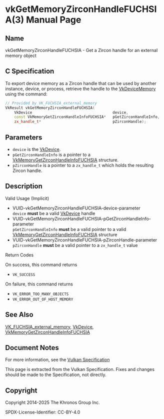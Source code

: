 # vkGetMemoryZirconHandleFUCHSIA(3) Manual Page

## Name

vkGetMemoryZirconHandleFUCHSIA - Get a Zircon handle for an external memory object



## [](#_c_specification)C Specification

To export device memory as a Zircon handle that can be used by another instance, device, or process, retrieve the handle to the [VkDeviceMemory](https://registry.khronos.org/vulkan/specs/latest/man/html/VkDeviceMemory.html) using the command:

```c++
// Provided by VK_FUCHSIA_external_memory
VkResult vkGetMemoryZirconHandleFUCHSIA(
    VkDevice                                    device,
    const VkMemoryGetZirconHandleInfoFUCHSIA*   pGetZirconHandleInfo,
    zx_handle_t*                                pZirconHandle);
```

## [](#_parameters)Parameters

- `device` is the [VkDevice](https://registry.khronos.org/vulkan/specs/latest/man/html/VkDevice.html).
- `pGetZirconHandleInfo` is a pointer to a [VkMemoryGetZirconHandleInfoFUCHSIA](https://registry.khronos.org/vulkan/specs/latest/man/html/VkMemoryGetZirconHandleInfoFUCHSIA.html) structure.
- `pZirconHandle` is a pointer to a `zx_handle_t` which holds the resulting Zircon handle.

## [](#_description)Description

Valid Usage (Implicit)

- [](#VUID-vkGetMemoryZirconHandleFUCHSIA-device-parameter)VUID-vkGetMemoryZirconHandleFUCHSIA-device-parameter  
  `device` **must** be a valid [VkDevice](https://registry.khronos.org/vulkan/specs/latest/man/html/VkDevice.html) handle
- [](#VUID-vkGetMemoryZirconHandleFUCHSIA-pGetZirconHandleInfo-parameter)VUID-vkGetMemoryZirconHandleFUCHSIA-pGetZirconHandleInfo-parameter  
  `pGetZirconHandleInfo` **must** be a valid pointer to a valid [VkMemoryGetZirconHandleInfoFUCHSIA](https://registry.khronos.org/vulkan/specs/latest/man/html/VkMemoryGetZirconHandleInfoFUCHSIA.html) structure
- [](#VUID-vkGetMemoryZirconHandleFUCHSIA-pZirconHandle-parameter)VUID-vkGetMemoryZirconHandleFUCHSIA-pZirconHandle-parameter  
  `pZirconHandle` **must** be a valid pointer to a `zx_handle_t` value

Return Codes

On success, this command returns

- `VK_SUCCESS`

On failure, this command returns

- `VK_ERROR_TOO_MANY_OBJECTS`
- `VK_ERROR_OUT_OF_HOST_MEMORY`

## [](#_see_also)See Also

[VK\_FUCHSIA\_external\_memory](https://registry.khronos.org/vulkan/specs/latest/man/html/VK_FUCHSIA_external_memory.html), [VkDevice](https://registry.khronos.org/vulkan/specs/latest/man/html/VkDevice.html), [VkMemoryGetZirconHandleInfoFUCHSIA](https://registry.khronos.org/vulkan/specs/latest/man/html/VkMemoryGetZirconHandleInfoFUCHSIA.html)

## [](#_document_notes)Document Notes

For more information, see the [Vulkan Specification](https://registry.khronos.org/vulkan/specs/latest/html/vkspec.html#vkGetMemoryZirconHandleFUCHSIA)

This page is extracted from the Vulkan Specification. Fixes and changes should be made to the Specification, not directly.

## [](#_copyright)Copyright

Copyright 2014-2025 The Khronos Group Inc.

SPDX-License-Identifier: CC-BY-4.0